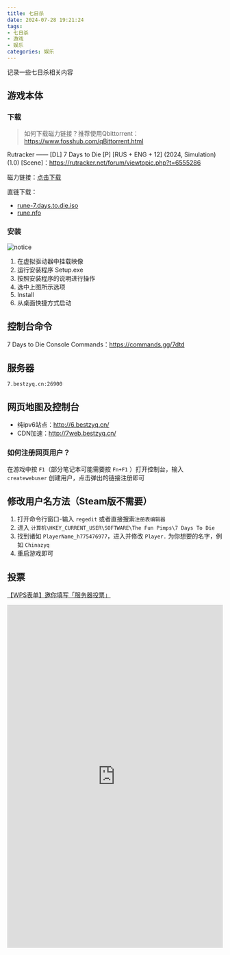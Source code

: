 ```yaml
---
title: 七日杀
date: 2024-07-28 19:21:24
tags: 
- 七日杀
- 游戏
- 娱乐
categories: 娱乐
---
```

记录一些七日杀相关内容

## 游戏本体
### 下载
> 如何下载磁力链接？推荐使用Qbittorrent：https://www.fosshub.com/qBittorrent.html

Rutracker —— [DL] 7 Days to Die [P] [RUS + ENG + 12] (2024, Simulation) (1.0) [Scene]：https://rutracker.net/forum/viewtopic.php?t=6555286

磁力链接：[点击下载](magnet:?xt=urn:btih:AA5684DE220B112EAEDDCE8C4F6F5B67F2BFB8DA&tr=http%3A%2F%2Fbt4.t-ru.org%2Fann%3Fmagnet&dn=%5BDL%5D%207%20Days%20to%20Die%20%5BP%5D%20%5BRUS%20%2B%20ENG%20%2B%2012%5D%20(2024%2C%20Simulation)%20(1.0)%20%5BScene%5D)

直链下载：
- [rune-7.days.to.die.iso](http://ss.bestzyq.cn/d/Personal/%E7%A7%BB%E5%8A%A8%E7%BD%91%E7%9B%98/%E7%94%B5%E8%84%91/%E8%BD%AF%E4%BB%B6/Game/7.Days.To.Die-RUNE/rune-7.days.to.die.iso)
- [rune.nfo](http://ss.bestzyq.cn/d/Personal/%E7%A7%BB%E5%8A%A8%E7%BD%91%E7%9B%98/%E7%94%B5%E8%84%91/%E8%BD%AF%E4%BB%B6/Game/7.Days.To.Die-RUNE/rune.nfo)

### 安装
![notice](https://pic1.zhimg.com/80/v2-1b4d83ca65d69be19b2960bdfc0554f0_1440w.png)
1. 在虚拟驱动器中挂载映像
2. 运行安装程序 Setup.exe
3. 按照安装程序的说明进行操作
4. 选中上图所示选项
5. Install
6. 从桌面快捷方式启动

## 控制台命令
7 Days to Die Console Commands：https://commands.gg/7dtd

## 服务器
```7.bestzyq.cn:26900```

## 网页地图及控制台
- 纯ipv6站点：http://6.bestzyq.cn/
- CDN加速：http://7web.bestzyq.cn/
### 如何注册网页用户？
在游戏中按 `F1`（部分笔记本可能需要按 `Fn+F1` ）打开控制台，输入 `createwebuser` 创建用户，点击弹出的链接注册即可

## 修改用户名方法（Steam版不需要）
1. 打开命令行窗口-输入 `regedit` 或者直接搜索`注册表编辑器`
2. 进入 `计算机\HKEY_CURRENT_USER\SOFTWARE\The Fun Pimps\7 Days To Die`
3. 找到诸如 `PlayerName_h775476977`，进入并修改 `Player.` 为你想要的名字，例如 `Chinazyq`
4. 重启游戏即可

## 投票
[【WPS表单】邀你填写「服务器投票」](https://f.wps.cn/g/Z5p9XgBT/)
<iframe src="https://f.wps.cn/g/Z5p9XgBT/"
        width="100%" height="800px" frameborder="0" scrolling="yes"></iframe>